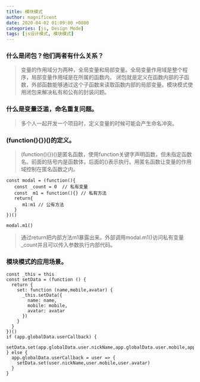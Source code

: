 ```yaml
---
title: 模块模式
author: magnificent
date: 2020-04-02 01:09:00 +0800
categories: [js, Design Mode]
tags: [js设计模式, 模块模式]
---
```


### 什么是闭包？他们两者有什么关系？

> 变量的作用域分为两种，全局变量和局部变量。全局变量作用域是整个程序，局部变量作用域是在所属的函数内。 闭包就是定义在函数内部的子函数，外部函数能够通过这个子函数来读取函数内部的局部变量。模块模式使用闭包来解决私有和公有的封装问题。

### 什么是变量泛滥，命名重复问题。

>多个人一起开发一个项目时，定义变量的时候可能会产生命名冲突。

### (function(){})()的定义。

>(function(){})()是匿名函数，使用function关键字声明函数，但未指定函数名。前面的括号内是函数体，后面的()表示执行。用匿名函数让变量的作用域控制在匿名函数之内。

```shell
const modal = (function(){
   const _count = 0  // 私有变量
   const  m1 = function(){} // 私有方法
   return{
      m1:m1 // 公有方法
   }
})()

modal.m1()
```

>通过return把内部方法m1暴露出来。外部调用modal.m1()访问私有变量_count并且可以传入参数执行内部代码。

### 模块模式的应用场景。

```shell
const _this = this
const setData = (function () {
  return {
    set: function (name,mobile,avatar) {
      _this.setData({
        name: name,
        mobile: mobile,
        avatar: avatar
      })
    }
  }
})()
if (app.globalData.userCallback) {
  setData.set(app.globalData.user.nickName,app.globalData.user.mobile,app.globalData.user.avatar)
} else {
  app.globalData.userCallback = user => {
    setData.set(user.nickName,user.mobile,user.avatar)
  }
}
```
